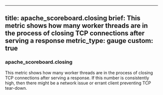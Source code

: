 
---
title: apache_scoreboard.closing
brief: This metric shows how many worker threads are in the process of closing TCP connections after serving a response
metric_type: gauge
custom: true
---
### apache_scoreboard.closing

This metric shows how many worker threads are in the process of closing TCP connections after serving a response. If this number is consistently high, then there might be a network issue or errant client preventing TCP tear-down.

